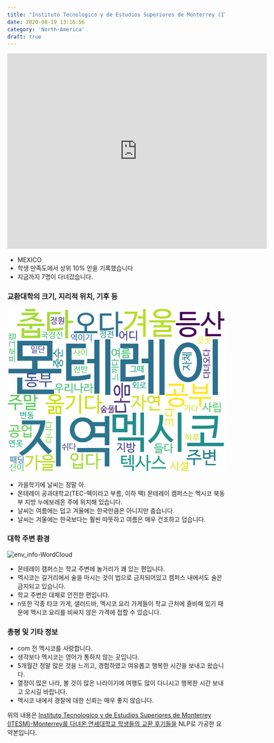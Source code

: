 ```yaml
---
title: "Instituto Tecnologico y de Estudios Superiores de Monterrey (ITESM)-Monterrey"
date: 2020-08-19 13:16:56
category: 'North-America'
draft: true
---
```


<iframe
width="600"
height="450"
frameborder="0" style="border:0"
src="https://www.google.com/maps/embed/v1/place?key=AIzaSyC9e1AME-pVmWC4hBpFdu5S4dKzyepa3HQ&q=Instituto+Tecnologico+y+de+Estudios+Superiores+de+Monterrey+(ITESM)-Monterrey&center=25.6515649,-100.28954&zoom=14" allowfullscreen>
</iframe>

* MEXICO
* 학생 만족도에서 상위 10% 안을 기록했습니다
* 지금까지 7명이 다녀갔습니다. 

### 교환대학의 크기, 지리적 위치, 기후 등

![gen_info-WordCloud](../univ_wordclouds_okt/gen_info/MX000004_gen_info_okt.png)

* 가을학기에 날씨는 정말 아.
* 몬테레이 공과대학교(TEC-떽이라고 부름, 이하 떽) 몬테레이 캠퍼스는 멕시코 북동부 지방 누에보레온 주에 위치해 있습니다.
* 날씨는 여름에는 덥고 겨울에는 한국만큼은 아니지만 춥습니다.
* 날씨는 겨울에는 한국보다는 훨씬 따뜻하고 여름은 매우 건조하고 덥습니다.


### 대학 주변 환경

![env_info-WordCloud](../univ_wordclouds_okt/env_info/MX000004_env_info_okt.png)

* 몬테레이 캠퍼스는 학교 주변에 놀거리가 꽤 있는 편입니다.
* 멕시코는 길거리에서 술을 마시는 것이 법으로 금지되어있고 캠퍼스 내에서도 술은 금지되고 있습니다.
* 학교 주변은 대체로 안전한 편입니다.
* n또한 각종 타코 가게, 샐러드바, 멕시코 요리 가게들이 학교 근처에 즐비해 있기 때문에 멕시코 요리를 비싸지 않은 가격에 접할 수 있습니다.


### 총평 및 기타 정보 
* com 전 멕시코를 사랑합니다.
* 생각보다 멕시코는 영어가 통하지 않는 곳입니다.
* 5개월간 정말 많은 것을 느끼고, 경험하였고 여유롭고 행복한 시간을 보내고 왔습니다.
* 열정이 많은 나라, 볼 것이 많은 나라이기에 여행도 많이 다니시고 행복한 시간 보내고 오시길 바랍니다.
* 멕시코 내에서 경찰에 대한 신뢰는 매우 좋지 않습니다.


위의 내용은 [Instituto Tecnologico y de Estudios Superiores de Monterrey (ITESM)-Monterrey를 다녀온 연세대학교 학생들의 교환 후기들을](http://oia.yonsei.ac.kr/partner/expReport.asp?ucode=MX000004&bgbn=A) NLP로 가공한 요약본입니다. 
